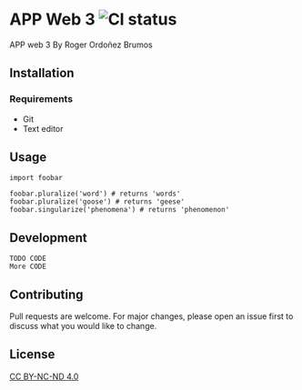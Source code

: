 # APP Web 3 ![CI status](https://img.shields.io/badge/build-passing-brightgreen.svg)

APP web 3
By Roger Ordoñez Brumos

## Installation

### Requirements
* Git
* Text editor



## Usage

```javas
import foobar

foobar.pluralize('word') # returns 'words'
foobar.pluralize('goose') # returns 'geese'
foobar.singularize('phenomena') # returns 'phenomenon'
```

## Development
```
TODO CODE
More CODE
```

## Contributing
Pull requests are welcome. For major changes, please open an issue first to discuss what you would like to change.


## License
[CC BY-NC-ND 4.0](https://creativecommons.org/licenses/by-nc-nd/4.0/)
